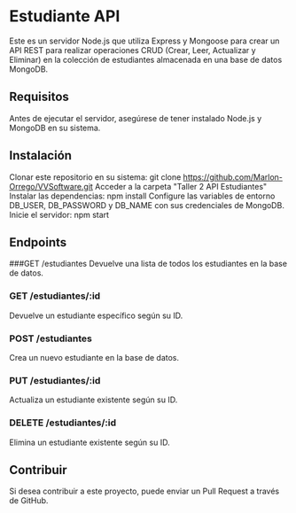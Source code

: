 # Estudiante API

Este es un servidor Node.js que utiliza Express y Mongoose para crear un API REST para realizar operaciones CRUD (Crear, Leer, Actualizar y Eliminar) en la colección de estudiantes almacenada en una base de datos MongoDB.

## Requisitos

Antes de ejecutar el servidor, asegúrese de tener instalado Node.js y MongoDB en su sistema.

## Instalación

Clonar este repositorio en su sistema: git clone https://github.com/Marlon-Orrego/VVSoftware.git
Acceder a la carpeta "Taller 2 API Estudiantes"
Instalar las dependencias: npm install
Configure las variables de entorno DB_USER, DB_PASSWORD y DB_NAME con sus credenciales de MongoDB.
Inicie el servidor: npm start

## Endpoints
###GET /estudiantes
Devuelve una lista de todos los estudiantes en la base de datos.

### GET /estudiantes/:id
Devuelve un estudiante específico según su ID.

### POST /estudiantes
Crea un nuevo estudiante en la base de datos.

### PUT /estudiantes/:id
Actualiza un estudiante existente según su ID.

### DELETE /estudiantes/:id
Elimina un estudiante existente según su ID.

## Contribuir
Si desea contribuir a este proyecto, puede enviar un Pull Request a través de GitHub.

